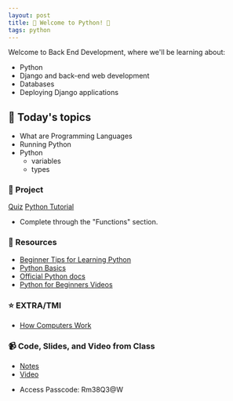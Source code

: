 ```yaml
---
layout: post
title: 🐍 Welcome to Python! 🐍
tags: python
---
```


Welcome to Back End Development, where we'll be learning about:

- Python
- Django and back-end web development
- Databases
- Deploying Django applications

## 📅 Today's topics

- What are Programming Languages
- Running Python
- Python
  - variables
  - types

### 🎯 Project

[Quiz](https://forms.gle/MPFaEDh5kZ6Q1jDm8)
[Python Tutorial](https://www.learnpython.org/)
* Complete through the "Functions" section.

### 🔖 Resources

* [Beginner Tips for Learning Python](https://realpython.com/python-beginner-tips/)
* [Python Basics](https://realpython.com/tutorials/basics/)
* [Official Python docs](https://docs.python.org/3/)
* [Python for Beginners Videos](https://www.youtube.com/watch?v=_uQrJ0TkZlc)

### ⭐️ EXTRA/TMI
* [How Computers Work](https://dev.to/sait/how-computers-work-89i)

### 📹 Code, Slides, and Video from Class

* [Notes](https://github.com/momentum-pt-team-1/notes/blob/main/intro-python.md)
* [Video](https://us02web.zoom.us/rec/share/2BwjYNu0KursLBkKhQPggpx8fzUH_9UOWZdVEh8inAeMmGUlgK6ltHqQBkrMAsfq.0xgF1j_9EIbqw80z)
- Access Passcode: Rm38Q3@W

